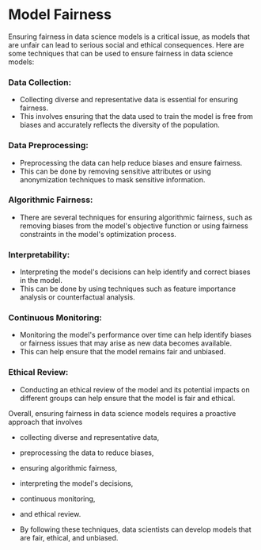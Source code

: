 # Model Fairness
Ensuring fairness in data science models is a critical issue, as models that are unfair can lead to serious social and ethical consequences. 
Here are some techniques that can be used to ensure fairness in data science models:

### Data Collection: 
- Collecting diverse and representative data is essential for ensuring fairness. 
- This involves ensuring that the data used to train the model is free from biases and accurately reflects the diversity of the population.

### Data Preprocessing:
- Preprocessing the data can help reduce biases and ensure fairness. 
- This can be done by removing sensitive attributes or using anonymization techniques to mask sensitive information.

### Algorithmic Fairness: 
- There are several techniques for ensuring algorithmic fairness, such as removing biases from the model's objective function or using fairness constraints in the model's optimization process.

### Interpretability: 
- Interpreting the model's decisions can help identify and correct biases in the model. 
- This can be done by using techniques such as feature importance analysis or counterfactual analysis.

### Continuous Monitoring: 
- Monitoring the model's performance over time can help identify biases or fairness issues that may arise as new data becomes available. 
- This can help ensure that the model remains fair and unbiased.

### Ethical Review: 
- Conducting an ethical review of the model and its potential impacts on different groups can help ensure that the model is fair and ethical.

Overall, ensuring fairness in data science models requires a proactive approach that involves 
- collecting diverse and representative data,
- preprocessing the data to reduce biases, 
- ensuring algorithmic fairness, 
- interpreting the model's decisions, 
- continuous monitoring, 
- and ethical review. 

- By following these techniques, data scientists can develop models that are fair, ethical, and unbiased.



